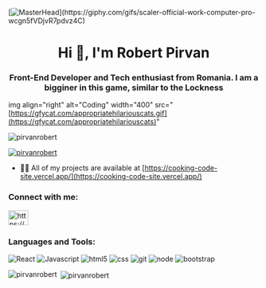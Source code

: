 [![MasterHead](https://1.bp.blogspot.com/-7A4WynwLsM...)](https://giphy.com/gifs/scaler-official-work-computer-pro-wcgn5fVDjvR7pdvz4C)


<h1 align="center">Hi 👋, I'm Robert Pirvan</h1>
<h3 align="center">Front-End Developer and Tech enthusiast from Romania. I am a bigginer in this game, similar to the Lockness </h3>

img align="right" alt="Coding" width="400" src="[https://gfycat.com/appropriatehilariouscats.gif](https://gfycat.com/appropriatehilariouscats)"

<p align="left"> <img src="https://komarev.com/ghpvc/?username=pirvanrobert&label=Profile%20views&color=0e75b6&style=flat" alt="pirvanrobert" /> </p>

<p align="left"> <a href="https://github.com/ryo-ma/github-profile-trophy"><img src="https://github-profile-trophy.vercel.app/?username=pirvanrobert" alt="pirvanrobert" /></a> </p>

- 👨‍💻 All of my projects are available at [https://cooking-code-site.vercel.app/](https://cooking-code-site.vercel.app/)

<h3 align="left">Connect with me:</h3>
<p align="left">
<a href="https://linkedin.com/in/https://www.linkedin.com/in/pirvan-robert-07655a1b0/" target="blank"><img align="center" src="https://raw.githubusercontent.com/rahuldkjain/github-profile-readme-generator/master/src/images/icons/Social/linked-in-alt.svg" alt="https://www.linkedin.com/in/pirvan-robert-07655a1b0/" height="30" width="40" /></a>
</p>

<h3 align="left">Languages and Tools:</h3>
<p align="left">
  <img alt="React" src="https://img.shields.io/badge/React-20232A?style=for-the-badge&logo=react&logoColor=61DAFB" />
  <img alt="Javascript" src="https://img.shields.io/badge/JavaScript-F7DF1E?style=for-the-badge&logo=javascript&logoColor=black" />
  <img alt="html5" src="https://img.shields.io/badge/HTML5-E34F26?style=for-the-badge&logo=html5&logoColor=white" />
  <img alt="css" src="https://img.shields.io/badge/CSS3-1572B6?style=for-the-badge&logo=css3&logoColor=white" />
  <img alt="git" src="https://img.shields.io/badge/GIT-E44C30?style=for-the-badge&logo=git&logoColor=white" />
  <img alt="node" src="https://img.shields.io/badge/Node.js-43853D?style=for-the-badge&logo=node.js&logoColor=white" />
  <img alt="bootstrap" src="https://img.shields.io/badge/Bootstrap-563D7C?style=for-the-badge&logo=bootstrap&logoColor=white" />
 
 </p>

<p><img align="left" src="https://github-readme-stats.vercel.app/api/top-langs?username=pirvanrobert&show_icons=true&locale=en&layout=compact" alt="pirvanrobert" /></p>

<p>&nbsp;<img align="center" src="https://github-readme-stats.vercel.app/api?username=pirvanrobert&show_icons=true&locale=en" alt="pirvanrobert" /></p>

